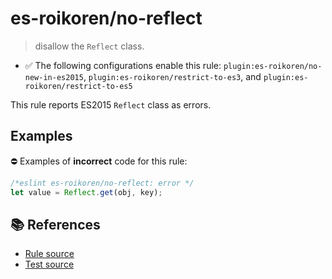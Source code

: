 # es-roikoren/no-reflect
> disallow the `Reflect` class.

- ✅ The following configurations enable this rule: `plugin:es-roikoren/no-new-in-es2015`, `plugin:es-roikoren/restrict-to-es3`, and `plugin:es-roikoren/restrict-to-es5`

This rule reports ES2015 `Reflect` class as errors.

## Examples

⛔ Examples of **incorrect** code for this rule:

```js
/*eslint es-roikoren/no-reflect: error */
let value = Reflect.get(obj, key);
```

## 📚 References

- [Rule source](https://github.com/roikoren755/eslint-plugin-es/blob/v0.0.2/src/rules/no-reflect.ts)
- [Test source](https://github.com/roikoren755/eslint-plugin-es/blob/v0.0.2/tests/src/rules/no-reflect.ts)
